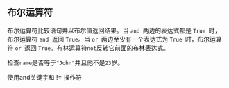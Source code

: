 ## 布尔运算符

布尔运算符比较语句并以布尔值返回结果。当 `and `两边的表达式都是 `True `时，布尔运算符 `and `返回 `True`。当 `or `两边至少有一个表达式为 `True `时，布尔运算符 `or `返回 `True`。布林运算符`not`反转它前面的布林表达式。 
  
检查`name`是否等于`"John"`并且他不是`23`岁。 

<div class='hint'>
使用and关键字和 != 操作符
</div>
